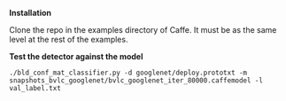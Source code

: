 **Installation**

Clone the repo in the examples directory of Caffe. It must be as the same level at the rest of the examples.

**Test the detector against the model**

`./bld_conf_mat_classifier.py -d googlenet/deploy.prototxt -m snapshots_bvlc_googlenet/bvlc_googlenet_iter_80000.caffemodel -l val_label.txt`

